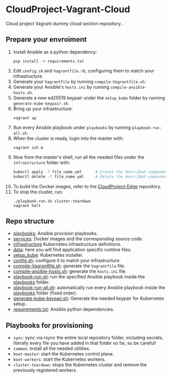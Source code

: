 # CloudProject-Vagrant-Cloud
Cloud project Vagrant dummy cloud section repository..

## Prepare your envroiment
1. Install Ansible as a python dependency:
	```
	pip install -r requirements.txt
	```
2. Edit `config.sh` and `Vagrantfile.rb`, configuring them to match your infrastructure.
3. Generate your `Vagrantfile` by running `compile-Vagrantfile.sh`.
4. Generate your Ansible's `hosts.ini` by running `compile-ansible-hosts.sh`.
5. Generate a new ed25519 keypair under the `setup_kube` folder by running `generate-kube-keypair.sh`.
6. Bring up your infrastructure:
	```
	vagrant up
	```
7. Run every Ansible playbook under `playbooks` by running `playbook-run-all.sh`.
8. When the cluster is ready, login into the master with:
	```
	vagrant ssh m
	```
8. Now from the master's shell, run all the needed files under the `infrastructure` folder with:
	```bash
	kubectl apply -f file_name.yml		# Create the described components.
	kubectl delete -f file_name.yml		# Delete the described components.
	```
8. To build the Docker images, refer to the [CloudProject-Edge](https://github.com/LoZioo/CloudProject-Edge) repository.
9. To stop the cluster, run:
	```
	./playbook-run.sh cluster-teardown
	vagrant halt
	```

## Repo structure
- [playbooks](playbooks): Ansible provision playbooks.
- [services](services): Docker images and the corresponding source code.
- [infrastructure](infrastructure) Kubernetes infrastructure definitions.
- [data](data): here you will find application specific runtime files.
- [setup_kube](setup_kube): Kubernetes installer.
- [config.sh](config.sh): configure it to match your infrastructure.
- [compile-Vagrantfile.sh](compile-Vagrantfile.sh): generate the `Vagrantfile` file.
- [compile-ansible-hosts.sh](compile-ansible-hosts.sh): generate the `hosts.ini` file.
- [playbook-run.sh](playbook-run.sh): run the specified Ansible playbook inside the [playbooks](playbooks) folder.
- [playbook-run-all.sh](playbook-run-all.sh): automatically run every Ansible playbook inside the [playbooks](playbooks) folder (fixed order).
- [generate-kube-keypair.sh](generate-kube-keypair.sh): Generate the needed keypair for Kubernetes setup.
- [requirements.txt](requirements.txt): Ansible python dependencies.

## Playbooks for provisioning
- `sync`: sync via rsync the entire local repository folder, including secrets, literally every file you have added in that folder so far, so be careful!
- `common`: install all the needed utilities.
- `boot-master`: start the Kubernetes control plane.
- `boot-workers`: start the Kubernetes workers.
- `cluster-teardown`: stops the Kubernetes cluster and remove the previously registered workers.
